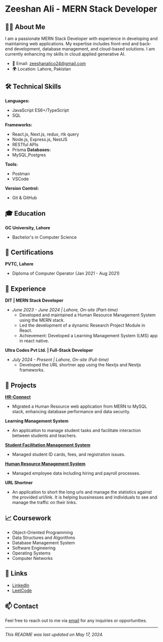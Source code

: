 # Zeeshan Ali - MERN Stack Developer
<!-- ![Profile Banner](https://your-banner-image-url.com/banner.jpg) Optional: Add a banner image -->

## 👨‍💻 About Me

I am a passionate MERN Stack Developer with experience in developing and maintaining web applications. My expertise includes front-end and back-end development, database management, and cloud-based solutions. I am currently enhancing my skills in cloud applied generative AI.

- 📧 Email: [zeeshanalico24@gmail.com](mailto:zeeshanalico24@gmail.com)
- 🌍 Location: Lahore, Pakistan

## 🛠 Technical Skills

**Languages:**
- JavaScript ES6+/TypeScript
- SQL

**Frameworks:**
- React.js, Next.js, redux, rtk query
- Node.js, Express.js, NestJS
- RESTful APIs
- Prisma
**Databases:**
- MySQL,Postgres

**Tools:**
- Postman
- VSCode

**Version Control:**
- Git & GitHub

## 🎓 Education

**GC University, Lahore**
- Bachelor's in Computer Science

## 📜 Certifications
**PVTC, Lahore**
- Diploma of Computer Operator (Jan 2021 - Aug 2021)

## 💼 Experience

**DIT | MERN Stack Developer**
- *June 2023 - June 2024 | Lahore, On-site (Part-time)*
  - Developed and maintained a Human Resource Management System using the MERN stack.
  - Led the development of a dynamic Research Project Module in React.
  - Achievement: Developed a Learning Management System (LMS) app in react native.

**Ultra Codes Pvt Ltd. | Full-Stack Developer**
- *July 2024 - Present | Lahore, On-site (Full-time)*
  - Developed the URL shortner app using the Nextjs and Nestjs frameworks.
    
## 🚀 Projects

**[HR-Connect](https://github.com/zeeshanalico/HR-Connect)**
- Migrated a Human Resource web application from MERN to MySQL stack, enhancing database performance and data security.

**Learning Management System**
- An application to manage student tasks and facilitate interaction between students and teachers. 

**[Student Facilitation Management System](http://sfc.gcu.edu.pk/)**
- Managed student ID cards, fees, and registration issues.

**[Human Resource Management System](http://www.hrm.gcu.edu.pk:10087/)**
- Managed employee data including hiring and payroll processes.

**URL Shortner**
- An application to short the long urls and manage the statistics against the provided url/link. It is helping bussinesses and individuals to see and manage the traffic on their links.
## 📈 Coursework

- Object-Oriented Programming
- Data Structures and Algorithms
- Database Management System
- Software Engineering
- Operating Systems
- Computer Networks

## 🔗 Links

- [LinkedIn](https://www.linkedin.com/in/zeeshanalico/)
- [LeetCode](https://leetcode.com/u/zeeshanalico/)

<!-- Optional: Add any other personal or professional links here -->

## 📫 Contact

Feel free to reach out to me via [email](mailto:zeeshanalico24@gmail.com) for any inquiries or opportunities.

---

*This README was last updated on May 17, 2024.*
